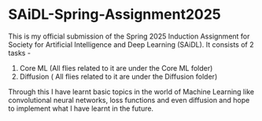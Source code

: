 # SAiDL-Spring-Assignment2025
This is my official submission of the Spring 2025 Induction Assignment for Society for Artificial Intelligence and Deep Learning (SAiDL).
It consists of 2 tasks - 
1) Core ML (All flies related to it are under the Core ML folder)
2) Diffusion ( All flies related to it are under the Diffusion folder)

Through this I have learnt basic topics in the world of Machine Learning like convolutional neural networks, loss functions and even diffusion and hope to implement what I have learnt in the future.
